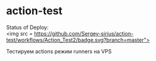 # action-test

Status of Deploy: <br>
<img src = https://github.com/Sergey-sirius/action-test/workflows/Action_Test2/badge.svg?branch=master"><br>
                                                                                                   
Тестируем actions режим runners на VPS
